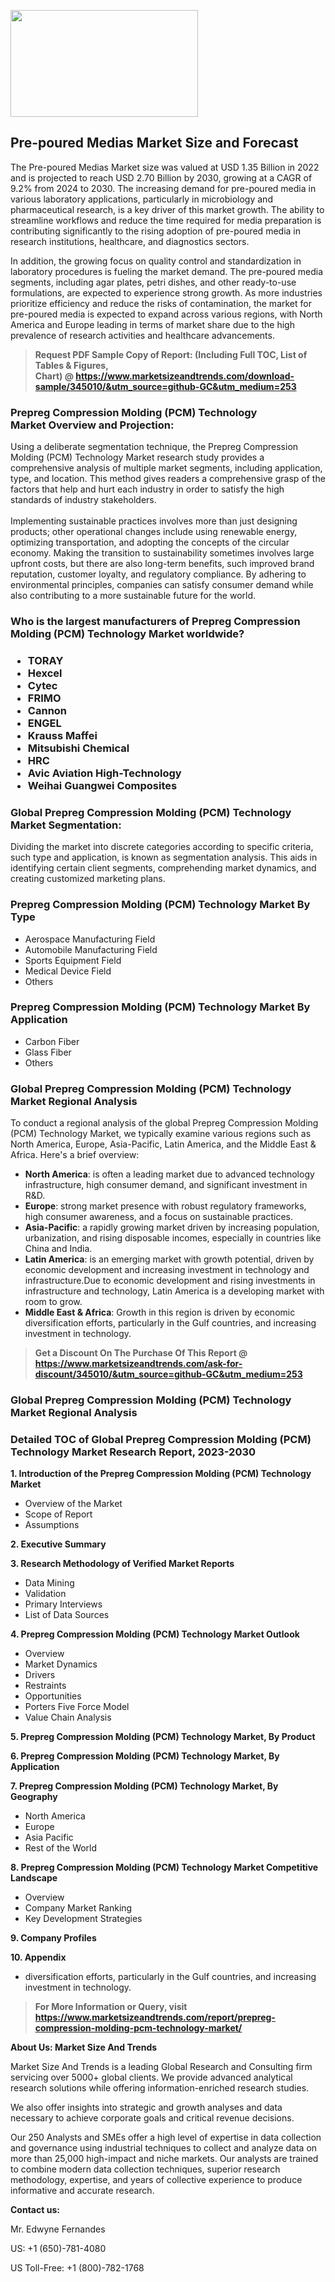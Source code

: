 <p><img class="alignnone size-medium wp-image-20088" src="https://ffe5etoiles.com/wp-content/uploads/2024/12/MST1-300x171.png" alt="" width="300" height="171" /></p><h2>Pre-poured Medias Market Size and Forecast</h2><p>The Pre-poured Medias Market size was valued at USD 1.35 Billion in 2022 and is projected to reach USD 2.70 Billion by 2030, growing at a CAGR of 9.2% from 2024 to 2030. The increasing demand for pre-poured media in various laboratory applications, particularly in microbiology and pharmaceutical research, is a key driver of this market growth. The ability to streamline workflows and reduce the time required for media preparation is contributing significantly to the rising adoption of pre-poured media in research institutions, healthcare, and diagnostics sectors.</p><p>In addition, the growing focus on quality control and standardization in laboratory procedures is fueling the market demand. The pre-poured media segments, including agar plates, petri dishes, and other ready-to-use formulations, are expected to experience strong growth. As more industries prioritize efficiency and reduce the risks of contamination, the market for pre-poured media is expected to expand across various regions, with North America and Europe leading in terms of market share due to the high prevalence of research activities and healthcare advancements.</p></p><blockquote id="" class=""><strong>Request PDF Sample Copy of Report: (Including Full TOC, List of Tables &amp; Figures, Chart)&nbsp;@&nbsp;<strong><a href="https://www.marketsizeandtrends.com/download-sample/345010/&utm_source=github-GC&utm_medium=253" target="_blank">https://www.marketsizeandtrends.com/download-sample/345010/&utm_source=github-GC&utm_medium=253</a></strong></strong></blockquote><h3 id="" class="">Prepreg Compression Molding (PCM) Technology Market&nbsp;Overview and Projection:</h3><p id="" class="">Using a deliberate segmentation technique, the Prepreg Compression Molding (PCM) Technology Market research study provides a comprehensive analysis of multiple market segments, including application, type, and location. This method gives readers a comprehensive grasp of the factors that help and hurt each industry in order to satisfy the high standards of industry stakeholders. <br /> <br />Implementing sustainable practices involves more than just designing products; other operational changes include using renewable energy, optimizing transportation, and adopting the concepts of the circular economy. Making the transition to sustainability sometimes involves large upfront costs, but there are also long-term benefits, such improved brand reputation, customer loyalty, and regulatory compliance. By adhering to environmental principles, companies can satisfy consumer demand while also contributing to a more sustainable future for the world.</p><h3 id="" class="">Who is the largest manufacturers of&nbsp;Prepreg Compression Molding (PCM) Technology Market worldwide?</h3><h3 class=""><p><ul><li>TORAY </li><li> Hexcel </li><li> Cytec </li><li> FRIMO </li><li> Cannon </li><li> ENGEL </li><li> Krauss Maffei </li><li> Mitsubishi Chemical </li><li> HRC </li><li> Avic Aviation High-Technology </li><li> Weihai Guangwei Composites</li></ul></p></h3><h3 id="" class="">Global&nbsp;Prepreg Compression Molding (PCM) Technology Market Segmentation:</h3><p id="" class="">Dividing the market into discrete categories according to specific criteria, such type and application, is known as segmentation analysis. This aids in identifying certain client segments, comprehending market dynamics, and creating customized marketing plans.</p><h3 id="" class="">Prepreg Compression Molding (PCM) Technology Market&nbsp;By Type</h3><p><p><ul><li>Aerospace Manufacturing Field</li><li> Automobile Manufacturing Field</li><li> Sports Equipment Field</li><li> Medical Device Field</li><li> Others</p></li></ul></p></p><h3 id="" class="">Prepreg Compression Molding (PCM) Technology Market&nbsp;By Application</h3><p class=""><p><ul><li>Carbon Fiber</li><li> Glass Fiber</li><li> Others</li></ul></p></p><h3 id="" class="">Global Prepreg Compression Molding (PCM) Technology Market Regional Analysis</h3><p id="" class="">To conduct a regional analysis of the global Prepreg Compression Molding (PCM) Technology Market, we typically examine various regions such as North America, Europe, Asia-Pacific, Latin America, and the Middle East &amp; Africa. Here's a brief overview:</p><ul><li><strong>North America</strong>: is often a leading market due to advanced technology infrastructure, high consumer demand, and significant investment in R&amp;D.</li><li><strong>Europe</strong>: strong market presence with robust regulatory frameworks, high consumer awareness, and a focus on sustainable practices.</li><li><strong>Asia-Pacific</strong>: a rapidly growing market driven by increasing population, urbanization, and rising disposable incomes, especially in countries like China and India.</li><li><strong>Latin America</strong>: is an emerging market with growth potential, driven by economic development and increasing investment in technology and infrastructure.Due to economic development and rising investments in infrastructure and technology, Latin America is a developing market with room to grow.</li><li><strong>Middle East &amp; Africa</strong>: Growth in this region is driven by economic diversification efforts, particularly in the Gulf countries, and increasing investment in technology.</li></ul><blockquote id="" class=""><strong>Get a Discount On The Purchase Of This Report @ <strong><a href="https://www.marketsizeandtrends.com/ask-for-discount/345010/&utm_source=github-GC&utm_medium=253" target="_blank">https://www.marketsizeandtrends.com/ask-for-discount/345010/&utm_source=github-GC&utm_medium=253</a></strong></strong></blockquote><h3 id="" class="">Global Prepreg Compression Molding (PCM) Technology Market Regional Analysis</h3><h3 id="" class="">Detailed TOC of Global Prepreg Compression Molding (PCM) Technology Market Research Report, 2023-2030</h3><p id="" class=""><strong>1. Introduction of the Prepreg Compression Molding (PCM) Technology Market</strong></p><ul><li>Overview of the Market</li><li>Scope of Report</li><li>Assumptions</li></ul><p id="" class=""><strong>2. Executive Summary</strong></p><p id="" class=""><strong>3. Research Methodology of Verified Market Reports</strong></p><ul><li>Data Mining</li><li>Validation</li><li>Primary Interviews</li><li>List of Data Sources</li></ul><p id="" class=""><strong>4. Prepreg Compression Molding (PCM) Technology Market Outlook</strong></p><ul><li>Overview</li><li>Market Dynamics</li><li>Drivers</li><li>Restraints</li><li>Opportunities</li><li>Porters Five Force Model</li><li>Value Chain Analysis</li></ul><p id="" class=""><strong>5. Prepreg Compression Molding (PCM) Technology Market, By Product</strong></p><p id="" class=""><strong>6. Prepreg Compression Molding (PCM) Technology Market, By Application</strong></p><p id="" class=""><strong>7. Prepreg Compression Molding (PCM) Technology Market, By Geography</strong></p><ul><li>North America</li><li>Europe</li><li>Asia Pacific</li><li>Rest of the World</li></ul><p id="" class=""><strong>8. Prepreg Compression Molding (PCM) Technology Market Competitive Landscape</strong></p><ul><li>Overview</li><li>Company Market Ranking</li><li>Key Development Strategies</li></ul><p id="" class=""><strong>9. Company Profiles</strong></p><p id="" class=""><strong>10. Appendix</strong></p><ul><li>diversification efforts, particularly in the Gulf countries, and increasing investment in technology.</li></ul><blockquote id="" class=""><strong>For More Information or Query, visit <strong><strong><a href="https://www.marketsizeandtrends.com/report/prepreg-compression-molding-pcm-technology-market/" target="_blank">https://www.marketsizeandtrends.com/report/prepreg-compression-molding-pcm-technology-market/</a></strong></strong></strong></blockquote><p id="" class=""><strong>About Us: Market Size And Trends</strong></p><p id="" class="">Market Size And Trends is a leading Global Research and Consulting firm servicing over 5000+ global clients. We provide advanced analytical research solutions while offering information-enriched research studies.</p><p id="" class="">We also offer insights into strategic and growth analyses and data necessary to achieve corporate goals and critical revenue decisions.</p><p id="" class="">Our 250 Analysts and SMEs offer a high level of expertise in data collection and governance using industrial techniques to collect and analyze data on more than 25,000 high-impact and niche markets. Our analysts are trained to combine modern data collection techniques, superior research methodology, expertise, and years of collective experience to produce informative and accurate research.</p><p id="" class=""><strong>Contact us:</strong></p><p id="" class="">Mr. Edwyne Fernandes</p><p id="" class="">US: +1 (650)-781-4080</p><p id="" class="">US Toll-Free: +1 (800)-782-1768</p>
